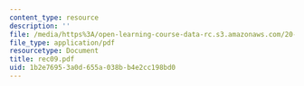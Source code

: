 ```yaml
---
content_type: resource
description: ''
file: /media/https%3A/open-learning-course-data-rc.s3.amazonaws.com/20-110j-thermodynamics-of-biomolecular-systems-fall-2005/1b2e76953a0d655a038bb4e2cc198bd0_rec09.pdf
file_type: application/pdf
resourcetype: Document
title: rec09.pdf
uid: 1b2e7695-3a0d-655a-038b-b4e2cc198bd0
---
```

